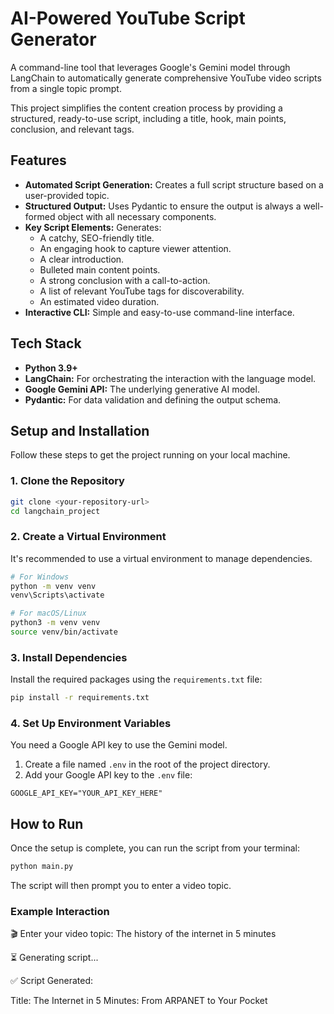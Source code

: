 # AI-Powered YouTube Script Generator

A command-line tool that leverages Google's Gemini model through LangChain to automatically generate comprehensive YouTube video scripts from a single topic prompt.

This project simplifies the content creation process by providing a structured, ready-to-use script, including a title, hook, main points, conclusion, and relevant tags.

## Features

- **Automated Script Generation:** Creates a full script structure based on a user-provided topic.
- **Structured Output:** Uses Pydantic to ensure the output is always a well-formed object with all necessary components.
- **Key Script Elements:** Generates:
  - A catchy, SEO-friendly title.
  - An engaging hook to capture viewer attention.
  - A clear introduction.
  - Bulleted main content points.
  - A strong conclusion with a call-to-action.
  - A list of relevant YouTube tags for discoverability.
  - An estimated video duration.
- **Interactive CLI:** Simple and easy-to-use command-line interface.

## Tech Stack

- **Python 3.9+**
- **LangChain:** For orchestrating the interaction with the language model.
- **Google Gemini API:** The underlying generative AI model.
- **Pydantic:** For data validation and defining the output schema.

## Setup and Installation

Follow these steps to get the project running on your local machine.

### 1. Clone the Repository

```bash
git clone <your-repository-url>
cd langchain_project
```

### 2. Create a Virtual Environment

It's recommended to use a virtual environment to manage dependencies.

```bash
# For Windows
python -m venv venv
venv\Scripts\activate

# For macOS/Linux
python3 -m venv venv
source venv/bin/activate
```

### 3. Install Dependencies

Install the required packages using the `requirements.txt` file:

```bash
pip install -r requirements.txt
```

### 4. Set Up Environment Variables

You need a Google API key to use the Gemini model.

1. Create a file named `.env` in the root of the project directory.
2. Add your Google API key to the `.env` file:

```env
GOOGLE_API_KEY="YOUR_API_KEY_HERE"
```

## How to Run

Once the setup is complete, you can run the script from your terminal:

```bash
python main.py
```

The script will then prompt you to enter a video topic.

### Example Interaction

🎬 Enter your video topic: The history of the internet in 5 minutes

⏳ Generating script...

✅ Script Generated:

Title: The Internet in 5 Minutes: From ARPANET to Your Pocket
